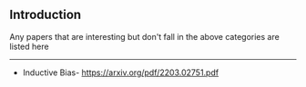 ## Introduction
Any papers that are interesting but don't fall in the above categories are listed here
<hr></hr>

* Inductive Bias- https://arxiv.org/pdf/2203.02751.pdf
